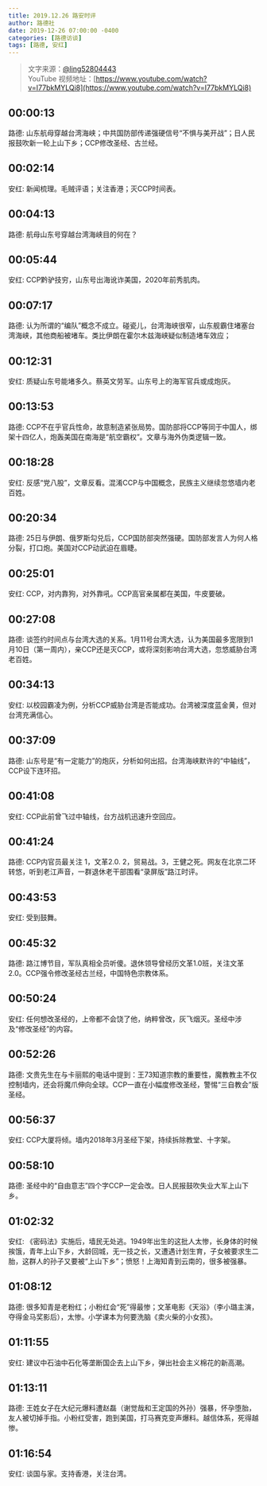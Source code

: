 ```yaml
---
title: 2019.12.26 路安时评
author: 路德社
date: 2019-12-26 07:00:00 -0400
categories: [路德访谈]
tags: [路德, 安红]
---
```


> 文字来源：[@ling52804443](https://twitter.com/ling52804443)  
> YouTube 视频地址：[https://www.youtube.com/watch?v=I77bkMYLQi8](https://www.youtube.com/watch?v=I77bkMYLQi8)

## 00:00:13

路德: 山东航母穿越台湾海峡；中共国防部传递强硬信号“不惧与美开战”；日人民报鼓吹新一轮上山下乡；CCP修改圣经、古兰经。

## 00:02:14

安红: 新闻梳理。毛贼评语；关注香港；灭CCP时间表。

## 00:04:13

路德: 航母山东号穿越台湾海峡目的何在？

## 00:05:44

安红: CCP黔驴技穷，山东号出海讹诈美国，2020年前秀肌肉。

## 00:07:17

路德: 认为所谓的“编队”概念不成立。碰瓷儿，台湾海峡很窄，山东舰霸住堵塞台湾海峡，其他商船被堵车。类比伊朗在霍尔木兹海峡疑似制造堵车效应；

## 00:12:31

安红: 质疑山东号能堵多久。蔡英文劳军。山东号上的海军官兵或成炮灰。

## 00:13:53

路德: CCP不在乎官兵性命，故意制造紧张局势。国防部将CCP等同于中国人，绑架十四亿人，炮轰美国在南海是“航空霸权”。文章与海外伪类逻辑一致。

## 00:18:28

安红: 反感“党八股”，文章反看。混淆CCP与中国概念，民族主义继续忽悠墙内老百姓。

## 00:20:34

路德: 25日与伊朗、俄罗斯勾兑后，CCP国防部突然强硬。国防部发言人为何人格分裂，打口炮。美国对CCP动武迫在眉睫。

## 00:25:01

安红: CCP，对内靠狗，对外靠吼。CCP高官亲属都在美国，牛皮要破。

## 00:27:08

路德: 谈签约时间点与台湾大选的关系。1月11号台湾大选，认为美国最多宽限到1月10日（第一周内），亲CCP还是灭CCP，或将深刻影响台湾大选，忽悠威胁台湾老百姓。

## 00:34:13

安红: 以校园霸凌为例，分析CCP威胁台湾是否能成功。台湾被深度蓝金黄，但对台湾充满信心。

## 00:37:09

路德: 山东号是“有一定能力”的炮灰，分析如何出招。台湾海峡默许的“中轴线”，CCP设下连环招。

## 00:41:08

安红: CCP此前曾飞过中轴线，台方战机迅速升空回应。

## 00:41:24

路德: CCP内官员最关注 1，文革2.0. 2，贸易战。3，王健之死。网友在北京二环转悠，听到老江声音，一群退休老干部围看“录屏版”路江时评。

## 00:43:53

安红: 受到鼓舞。

## 00:45:32

路德: 路江博节目，军队真相全员听傻。退休领导曾经历文革1.0班，关注文革2.0。CCP强令修改圣经古兰经，中国特色宗教体系。

## 00:50:24

安红: 任何想改圣经的，上帝都不会饶了他，纳粹曾改，灰飞烟灭。圣经中涉及“修改圣经”的内容。

## 00:52:26

路德: 文贵先生在与卡丽熙的电话中提到：王73知道宗教的重要性，魔教教主不仅控制墙内，还会将魔爪伸向全球。CCP一直在小幅度修改圣经，警惕“三自教会”版圣经。

## 00:56:37

安红: CCP大厦将倾。墙内2018年3月圣经下架，持续拆除教堂、十字架。

## 00:58:10

路德: 圣经中的“自由意志”四个字CCP一定会改。日人民报鼓吹失业大军上山下乡。

## 01:02:32

安红: 《密码法》实施后，墙民无处逃。1949年出生的这批人太惨，长身体的时候挨饿，青年上山下乡，大龄回城，无一技之长，又遭遇计划生育，子女被要求生二胎，这群人的孙子又要被“上山下乡”；愤怒！上海知青到云南的，很多被强暴。

## 01:08:12

路德: 很多知青是老粉红；小粉红会“死”得最惨；文革电影《天浴》（李小璐主演，夺得金马奖影后），太惨。小学课本为何要洗脑《卖火柴的小女孩》。

## 01:11:55

安红: 建议中石油中石化等垄断国企去上山下乡，弹出社会主义棉花的新高潮。

## 01:13:11

路德: 王姓女子在大纪元爆料遭赵磊（谢觉哉和王定国的外孙）强暴，怀孕堕胎，友人被切掉手指。小粉红受害，跑到美国，打马赛克变声爆料。越信体系，死得越惨。

## 01:16:54

安红: 谈国与家。支持香港，关注台湾。
